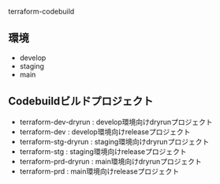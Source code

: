 terraform-codebuild

## 環境
- develop
- staging
- main

## Codebuildビルドプロジェクト
- terraform-dev-dryrun  : develop環境向けdryrunプロジェクト
- terraform-dev         : develop環境向けreleaseプロジェクト
- terraform-stg-dryrun  : staging環境向けdryrunプロジェクト
- terraform-stg         : staging環境向けreleaseプロジェクト     
- terraform-prd-dryrun  : main環境向けdryrunプロジェクト
- terraform-prd         : main環境向けreleaseプロジェクト

